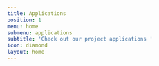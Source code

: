 ```yaml
---
title: Applications
position: 1
menu: home
submenu: applications
subtitle: 'Check out our project applications '
icon: diamond
layout: home
---
```


